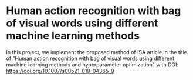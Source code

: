# Human action recognition with bag of visual words using different machine learning methods
In this project, we implement the proposed method of ISA article in the title of "Human action recognition with bag of visual words using different machine learning methods and hyperparameter optimization" with DOI: https://doi.org/10.1007/s00521-019-04365-9 

